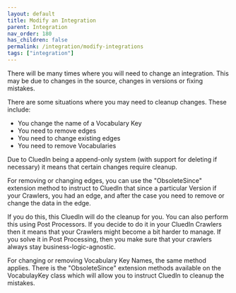 ```yaml
---
layout: default
title: Modify an Integration
parent: Integration
nav_order: 180
has_children: false
permalink: /integration/modify-integrations
tags: ["integration"]
---
```


There will be many times where you will need to change an integration. This may be due to changes in the source, changes in versions or fixing mistakes. 

There are some situations where you may need to cleanup changes. These include:

 - You change the name of a Vocabulary Key
 - You need to remove edges
 - You need to change existing edges
 - You need to remove Vocabularies

 Due to CluedIn being a append-only system (with support for deleting if necessary) it means that certain changes require cleanup. 

 For removing or changing edges, you can use the "ObsoleteSince" extension method to instruct to CluedIn that since a particular Version if your Crawlers, you had an edge, and after the case you need to remove or change the data in the edge. 

 If you do this, this CluedIn will do the cleanup for you. You can also perform this using Post Processors. If you decide to do it in your CluedIn Crawlers then it means that your Crawlers might become a bit harder to manage. If you solve it in Post Processing, then you make sure that your crawlers always stay business-logic-agnostic. 

 For changing or removing Vocabulary Key Names, the same method applies. There is the "ObsoleteSince" extension methods available on the VocabulayKey class which will allow you to instruct CluedIn to cleanup the mistakes. 

